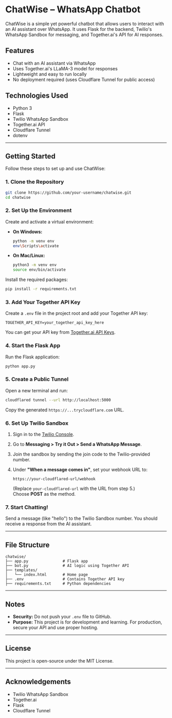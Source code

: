 # ChatWise – WhatsApp Chatbot

ChatWise is a simple yet powerful chatbot that allows users to interact with an AI assistant over WhatsApp. It uses Flask for the backend, Twilio's WhatsApp Sandbox for messaging, and Together.ai's API for AI responses.

## Features

- Chat with an AI assistant via WhatsApp
- Uses Together.ai's LLaMA-3 model for responses
- Lightweight and easy to run locally
- No deployment required (uses Cloudflare Tunnel for public access)

## Technologies Used

- Python 3
- Flask
- Twilio WhatsApp Sandbox
- Together.ai API
- Cloudflare Tunnel
- dotenv

---

## Getting Started

Follow these steps to set up and use ChatWise:

### 1. Clone the Repository

```bash
git clone https://github.com/your-username/chatwise.git
cd chatwise
```

### 2. Set Up the Environment

Create and activate a virtual environment:

- **On Windows:**
    ```bash
    python -m venv env
    env\Scripts\activate
    ```
- **On Mac/Linux:**
    ```bash
    python3 -m venv env
    source env/bin/activate
    ```

Install the required packages:

```bash
pip install -r requirements.txt
```

### 3. Add Your Together API Key

Create a `.env` file in the project root and add your Together API key:

```
TOGETHER_API_KEY=your_together_api_key_here
```

You can get your API key from [Together.ai API Keys](https://api.together.xyz/settings/api-keys).

### 4. Start the Flask App

Run the Flask application:

```bash
python app.py
```

### 5. Create a Public Tunnel

Open a new terminal and run:

```bash
cloudflared tunnel --url http://localhost:5000
```

Copy the generated `https://...trycloudflare.com` URL.

### 6. Set Up Twilio Sandbox

1. Sign in to the [Twilio Console](https://www.twilio.com/console).
2. Go to **Messaging > Try it Out > Send a WhatsApp Message**.
3. Join the sandbox by sending the join code to the Twilio-provided number.
4. Under **"When a message comes in"**, set your webhook URL to:

     ```
     https://your-cloudflared-url/webhook
     ```

     (Replace `your-cloudflared-url` with the URL from step 5.)  
     Choose **POST** as the method.

### 7. Start Chatting!

Send a message (like "hello") to the Twilio Sandbox number. You should receive a response from the AI assistant.

---

## File Structure

```
chatwise/
├── app.py               # Flask app
├── bot.py               # AI logic using Together API
├── templates/
│   └── index.html       # Home page
├── .env                 # Contains Together API key
├── requirements.txt     # Python dependencies
```

---

## Notes

- **Security:** Do not push your `.env` file to GitHub.
- **Purpose:** This project is for development and learning. For production, secure your API and use proper hosting.

---

## License

This project is open-source under the MIT License.

---

## Acknowledgements

- Twilio WhatsApp Sandbox
- Together.ai
- Flask
- Cloudflare Tunnel

